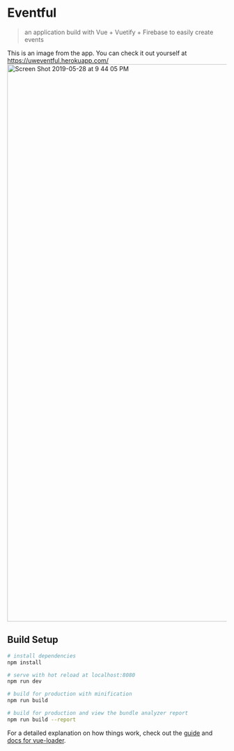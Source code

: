 # Eventful

> an application build with Vue + Vuetify + Firebase to easily create events 

This is an image from the app. You can check it out yourself at https://uweventful.herokuapp.com/
<img width="1279" alt="Screen Shot 2019-05-28 at 9 44 05 PM" src="https://user-images.githubusercontent.com/16724445/58523245-bcd7a180-8191-11e9-92e3-0bf3548ba355.png">


## Build Setup

``` bash
# install dependencies
npm install

# serve with hot reload at localhost:8080
npm run dev

# build for production with minification
npm run build

# build for production and view the bundle analyzer report
npm run build --report
```

For a detailed explanation on how things work, check out the [guide](http://vuejs-templates.github.io/webpack/) and [docs for vue-loader](http://vuejs.github.io/vue-loader).
